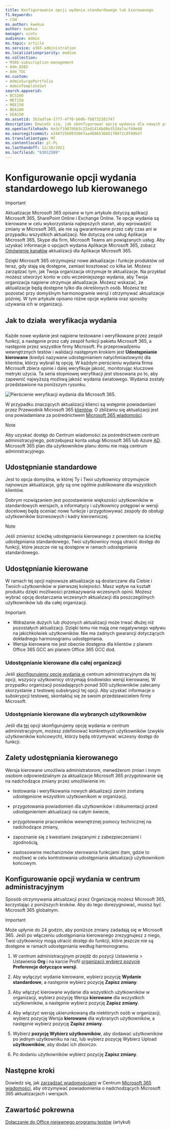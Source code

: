 ```yaml
---
title: Konfigurowanie opcji wydania standardowego lub kierowanego
f1.keywords:
- CSH
ms.author: kwekua
author: kwekua
manager: scotv
audience: Admin
ms.topic: article
ms.service: o365-administration
ms.localizationpriority: medium
ms.collection:
- M365-subscription-management
- Adm_O365
- Adm_TOC
ms.custom:
- AdminSurgePortfolio
- AdminTemplateSet
search.appverid:
- BCS160
- MET150
- MOE150
- BEA160
- GEA150
ms.assetid: 3b3adfa4-1777-4ff0-b606-fb8732101f47
description: Dowiedz się, jak skonfigurować opcję wydania dla nowych produktów i funkcji aktualizacji w centrum administracyjne platformy Microsoft 365.
ms.openlocfilehash: 6e3cf1987d6b3c22ed1414bd8e352da7acf49e60
ms.sourcegitcommit: e246725b0935067aad886530d5178972c0f895d7
ms.translationtype: MT
ms.contentlocale: pl-PL
ms.lasthandoff: 12/10/2021
ms.locfileid: "63012509"
---
```

# <a name="set-up-the-standard-or-targeted-release-options"></a>Konfigurowanie opcji wydania standardowego lub kierowanego

> [!IMPORTANT]
> Aktualizacje Microsoft 365 opisane w tym artykule dotyczą aplikacji Microsoft 365, SharePoint Online i Exchange Online. Te opcje wydania są kierowane w celu wykorzystania najlepszych starań, aby wprowadzić zmiany w Microsoft 365, ale nie są gwarantowane przez cały czas ani w przypadku wszystkich aktualizacji. Nie dotyczą one usług Aplikacje Microsoft 365, Skype dla firm, Microsoft Teams ani powiązanych usług. Aby uzyskać informacje o opcjach wydania Aplikacje Microsoft 365, zobacz [Omówienie kanałów](/deployoffice/overview-update-channels) aktualizacji dla Aplikacje Microsoft 365.

Dzięki Microsoft 365 otrzymujesz nowe aktualizacje i funkcje produktów od teraz, gdy stają się dostępne, zamiast kosztować co kilka lat. Możesz zarządzać tym, jak Twoja organizacja otrzymuje te aktualizacje. Na przykład możesz utworzyć konto w celu wcześniejszego wydania, aby Twoja organizacja najpierw otrzymuje aktualizacje. Możesz wskazać, że aktualizacje będą dostępne tylko dla określonych osób. Możesz też pozostać przy domyślnym harmonogramie wersji i otrzymywać aktualizacje później. W tym artykule opisano różne opcje wydania oraz sposoby używania ich w organizacji.

## <a name="how-it-works---release-validation"></a>Jak to działa  weryfikacja wydania

Każde nowe wydanie jest najpierw testowane i weryfikowane przez zespół funkcji, a następnie przez cały zespół funkcji pakietu Microsoft 365, a następnie przez wszystkie firmy Microsoft. Po przeprowadzeniu wewnętrznych testów i walidacji następnym krokiem jest **Udostępnianie kierowane** (kiedyś nazywane udostępnianiem natychmiastowym) dla klientów, którzy wybrali tę opcję. W każdym pierścieniu wydania firma Microsoft zbiera opinie i dalej weryfikuje jakość, monitorując kluczowe metryki użycia. Ta seria stopniowej weryfikacji jest stosowana po to, aby zapewnić najwyższą możliwą jakość wydania światowego. Wydania zostały przedstawione na poniższym rysunku. 
  
![Pierścienie weryfikacji wydania dla Microsoft 365.](../../media/73611ed3-2d8c-4e7b-8074-9f03b239f9ed.png)
  
W przypadku znaczących aktualizacji klienci są wstępnie powiadamiani przez Przewodnik Microsoft 365 [klientów](https://products.office.com/business/office-365-roadmap). O zbliżaniu się aktualizacji jest ona powiadamiana za pośrednictwem [Microsoft 365 wiadomości](https://admin.microsoft.com/Adminportal/Home?source=applauncher#/MessageCenter).

> [!NOTE]
> Aby uzyskać dostęp do Centrum wiadomości za pośrednictwem centrum administracyjnego, potrzebujesz konta usługi Microsoft 365 lub Azure [AD](/office365/admin/admin-overview/about-the-admin-center). Microsoft 365 plan dla użytkowników planu domu nie mają centrum administracyjnego.


## <a name="standard-release"></a>Udostępnianie standardowe

Jest to opcja domyślna, w której Ty i Twoi użytkownicy otrzymujecie najnowsze aktualizacje, gdy są one ogólnie publikowane dla wszystkich klientów.
  
Dobrym rozwiązaniem jest pozostawienie większości użytkowników w standardowych wersjach,  a informatycy i użytkownicy potęgowi  w wersji docelowej będą oceniać nowe funkcje i przygotowywać zespoły do obsługi użytkowników biznesowych i kadry kierowniczej. 
  
> [!NOTE]
> Jeśli zmienisz ścieżkę udostępniania kierowanego z powrotem na ścieżkę udostępniania standardowego, Twoi użytkownicy mogą utracić dostęp do funkcji, które jeszcze nie są dostępne w ramach udostępniania standardowego. 
  
## <a name="targeted-release"></a>Udostępnianie kierowane

W ramach tej opcji najnowsze aktualizacje są dostarczane dla Ciebie i Twoich użytkowników w pierwszej kolejności. Masz wpływ na kształt produktu dzięki możliwości przekazywania wczesnych opinii. Możesz wybrać opcję dostarczania wczesnych aktualizacji dla poszczególnych użytkowników lub dla całej organizacji.
  
> [!IMPORTANT]
> - Wdrażanie dużych lub złożonych aktualizacji może trwać dłużej niż pozostałych aktualizacji. Dzięki temu nie mają one negatywnego wpływu na jakichkolwiek użytkowników. Nie ma żadnych gwarancji dotyczących dokładnego harmonogramu udostępniania.
> - Wersja kierowane nie jest obecnie dostępna dla klientów z planem Office 365 GCC ani planem Office 365 GCC dod.
  
### <a name="targeted-release-for-entire-organization"></a>Udostępnianie kierowane dla całej organizacji

Jeśli [skonfigurujemy opcję wydania w](#set-up-the-release-option-in-the-admin-center) centrum administracyjnym dla tej opcji, wszyscy użytkownicy otrzymają środowisko wersji kierowanej. W przypadku organizacji posiadających ponad 300 użytkowników zalecamy skorzystanie z testowej subskrypcji tej opcji. Aby uzyskać informacje o subskrypcji testowej, skontaktuj się ze swoim przedstawicielem firmy Microsoft. 
  
### <a name="targeted-release-for-selected-users"></a>Udostępnianie kierowane dla wybranych użytkowników

Jeśli dla [tej](#set-up-the-release-option-in-the-admin-center) opcji skonfigurujemy opcję wydania w centrum administracyjnym, możesz zdefiniować konkretnych użytkowników (zwykle użytkowników końcowych), którzy będą otrzymywać wczesny dostęp do funkcji. 
  
## <a name="benefits-of-targeted-release"></a>Zalety udostępniania kierowanego

Wersja kierowane umożliwia administratorom, menedżerom zmian i innym osobom odpowiedzialnym za aktualizacje Microsoft 365 przygotowanie się na nadchodzące zmiany przez umożliwienie im:
  
- testowania i weryfikowania nowych aktualizacji zanim zostaną udostępnione wszystkim użytkownikom w organizacji,
    
- przygotowania powiadomień dla użytkowników i dokumentacji przed udostępnieniem aktualizacji na całym świecie,
    
- przygotowanie pracowników wewnętrznej pomocy technicznej na nadchodzące zmiany,
    
- zapoznanie się z kwestiami związanymi z zabezpieczeniami i zgodnością,
    
- zastosowanie mechanizmów sterowania funkcjami (tam, gdzie to możliwe) w celu kontrolowania udostępniania aktualizacji użytkownikom końcowym.
    
## <a name="set-up-the-release-option-in-the-admin-center"></a>Konfigurowanie opcji wydania w centrum administracyjnym

Sposób otrzymywania aktualizacji przez Organizację możesz Microsoft 365, korzystając z poniższych kroków. Aby do tego dorezygnować, musisz być Microsoft 365 globalnym.
  
> [!IMPORTANT]
> Może upłynie do 24 godzin, aby poniższe zmiany zadadają się w Microsoft 365. Jeśli po włączeniu udostępniania kierowanego zrezygnujesz z niego, Twoi użytkownicy mogą utracić dostęp do funkcji, które jeszcze nie są dostępne w ramach udostępniania według harmonogramu. 
  
1. W centrum administracyjnym przejdź do pozycji Ustawienia  >  Ustawienia **Org** i na karcie Profil <a href="https://go.microsoft.com/fwlink/p/?linkid=2067339" target="_blank"> organizacji wybierz pozycję</a> **Preferencje dotyczące wersji**.

5. Aby wyłączyć wydanie kierowane, wybierz pozycję **Wydanie standardowe**, a następnie wybierz pozycję **Zapisz zmiany**. 
    
6. Aby włączyć kierowane wydanie dla wszystkich użytkowników w organizacji, wybierz pozycję Wersja **kierowane** dla wszystkich użytkowników, a następnie wybierz pozycję **Zapisz zmiany**. 
    
7. Aby włączyć wersję ukierunkowaną dla niektórych osób w organizacji, wybierz pozycję Wersja **kierowane** dla wybranych użytkowników, a następnie wybierz pozycję **Zapisz zmiany**. 
    
8. Wybierz **pozycję Wybierz użytkowników**, aby dodawać użytkowników po jednym użytkowniku na raz, lub wybierz pozycję Wybierz Upload **użytkowników**, aby dodać ich zbiorczo.
    
9. Po dodaniu użytkowników wybierz pozycję **Zapisz zmiany**.
  
## <a name="next-steps"></a>Następne kroki

Dowiedz się, jak [zarządzać wiadomościami](/office365/admin/manage/message-center) w Centrum [Microsoft 365 wiadomości](https://admin.microsoft.com/Adminportal/Home?source=applauncher#/MessageCenter), aby otrzymywać powiadomienia o nadchodzących Microsoft 365 aktualizacjach i wersjach.

## <a name="related-content"></a>Zawartość pokrewna

[Dołączanie do Office niejawnego programu testów](https://insider.office.com/join/windows) (artykuł)

